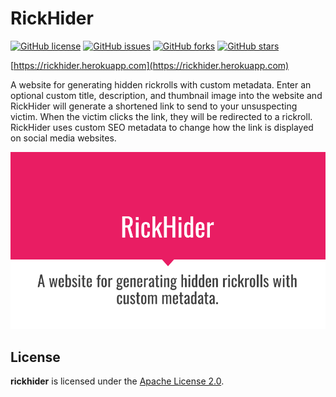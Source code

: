 # RickHider
[![GitHub license](https://img.shields.io/github/license/willuhm-js/RickHider)](https://github.com/willuhm-js/RickHider/blob/main/LICENSE)
[![GitHub issues](https://img.shields.io/github/issues/willuhm-js/RickHider)](https://github.com/willuhm-js/RickHider/issues)
[![GitHub forks](https://img.shields.io/github/forks/willuhm-js/RickHider)](https://github.com/willuhm-js/RickHider/network)
[![GitHub stars](https://img.shields.io/github/stars/willuhm-js/RickHider)](https://github.com/willuhm-js/RickHider/stargazers)

[https://rickhider.herokuapp.com](https://rickhider.herokuapp.com)

A website for generating hidden rickrolls with custom metadata. Enter an optional custom title, description, and thumbnail image into the website and RickHider will generate a shortened link to send to your unsuspecting victim. When the victim clicks the link, they will be redirected to a rickroll. RickHider uses custom SEO metadata to change how the link is displayed on social media websites.

<img width="600" src="./images/slideshow.gif">

## License
**rickhider** is licensed under the [Apache License 2.0](https://github.com/willuhm-js/RickHider/blob/main/LICENSE).
